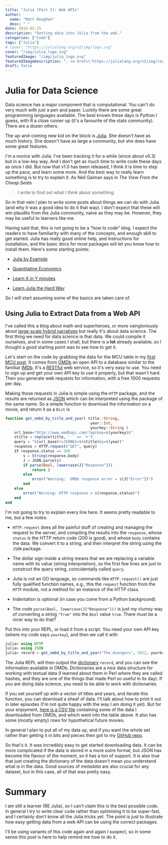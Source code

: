 ```yaml
---
title: "Julia (Part I): Web APIs"
author:
  name: "Matt Roughan"
  desc: " " 
date: 2019-02-25
description: "Getting data into Julia from the web."
categories: ["Code"]
tags: ["Julia"]
# cover: "https://julialang.org/v2/img/logo.svg" 
cover: "/img/julia_logo.svg" 
featuredImage: "/img/julia_logo.svg" 
featuredImageDescription: ", <a href=\"https://julialang.org/v2/img/logo.svg\">the Julia programming language.</a>"
draft: false 
---
```


# Julia for Data Science

Data science has a major component that is computational. You can't do
very much with just a pen and paper. Luckily there are some great
programming languages available. The best known these days is Python I
guess, with R a close runner up (it's a favourite of the stats
community). There are a dozen others. 

The up-and-coming new kid on the block is [Julia](https://julialang.org/). She doesn't have as
much history. She doesn't have as large a community, but she does have
some great features.

I'm a novice with Julia. I've been tracking it for a while (since
about v0.3) but in a low-key way. And I don't get as much time to
write code these days as once I did. But now that v1.0 has been
released, I think it is time to step up the pace, and learn some
more. And the best way to really learn something is to try to explain
it. As Neil Gaiman says in *The View From the Cheap Seats*

> I write to find out what I think about something.

So in that vein I plan to write some posts about things we can do with
Julia (and why it was a good idea to do it that way). I don't expect
that these will win plaudits from the Julia community, naive as they
may be. However, they may be useful to learners like me.

Having said that, this is not going to be a "how to code" blog. I
expect the readers to have familiarity with many of the concepts, and
enough skill to get started. Julia has really good online help, and
instructions for installation, and the basic docs for most packages
will let you know how to install them. Here's some starting points:

+ [Julia by Example](https://juliabyexample.helpmanual.io/)

+ [Quantitative Economics](https://lectures.quantecon.org/jl/)

+ [Learn X in Y minutes](https://learnxinyminutes.com/docs/julia/)

+ [Learn Julia the Hard Way](https://github.com/chrisvoncsefalvay/learn-julia-the-hard-way)

So I will start assuming some of the basics are taken care of.


## Using Julia to Extract Data from a Web API

I've called this a blog about math and superheroes, or more
vaingloriously about [large-scale hybrid narratives](/posts/description/) but
really it's about data science. The first thing we need for data
science is that data. We could compile it ourselves, and in some cases
I shall, but there is a **lot** already available, so I thought a good
starting point was to see how to get it. 

Let's start on the code by grabbing the data for the MCU table in my
[first MCU post](/posts/post_mcu1/). It comes from
[OMDb](http://www.omdbapi.com/) an open API to a database similar to
the familiar [IMDb](https://www.imdb.com/). It's a
[RESTful](https://searchmicroservices.techtarget.com/definition/RESTful-API)
web service, so it's very easy to use. You need to sign up and get
your own API key to use it properly, but that wasn't hard. Then you 
generate web requests for information, with a free 1000 requests per
day.

Making those requests in Julia is simple using the `HTTP` package, and
the results are returned as [JSON](https://www.json.org/) which can be
interpreted using the package of the same name. So a simple function
to download the information on a movie, and return it as a `Dict` is 

```julia
function get_ombd_by_title_and_year( title::String, 
                                      year::Int, 
                                      yourkey::String )
    url_base="http://www.omdbapi.com/?apikey=$(yourkey)&"
    stitle = replace(title, ' ' => '+')
    query = "$(url_base)r=JSON&t=$(stitle)&y=$(year)"
    response = HTTP.request("GET", query)
    if response.status == 200
        s = String(response.body)
        J = JSON.parse(s)
        if parse(Bool, lowercase(J["Response"]))
            return J
        else
            error("Warning:  OMDb response error = $(J["Error"])")
        end
    else
        error("Warning: HTTP response = $(response.status)")
    end
end
```
I'm not going to try to explain every line here. It seems pretty
readable  to me, but a few notes:

+ `HTTP.request` does all the painful stuff of creating and managing 
  the request to the server, and compiling the results into the
  `response`, whose `status` is the HTTP return code (200 is good),
  and whose `body` contains the data. We convert it to a string, and
  then interpret the string using the `JSON` package.

+ The dollar sign inside a string means that we are replacing a
  variable name with its value (string interpolation), so the first
  few lines are just to construct the query string, coincidentally
  called `query`. 
  
+ Julia is not an OO language, so commands like `HTTP.request()` are
  just fully qualified function names, e.g., this the `request` function
  from the `HTTP` module, not a method for an instance of the HTTP
  class. 
  
+ Indentation is optional (in case you come from a Python
  background). 
  
+ The code `parse(Bool, lowercase(J["Response"]))` is just my clumsy
  way of converting a string `"True"` into the `Bool` value
  `true`. There must be a nicer way to do that?

Put this into your REPL, or load it from a script. You need your own
API key (where my code says `yourkey`), and then we 
call it with
```julia
julia> using HTTP
julia> using JSON
julia> record = get_ombd_by_title_and_year("The Avengers", 2012, yourkey)
```

The Julia REPL will then output the
[dictionary](https://en.wikibooks.org/wiki/Introducing_Julia/Dictionaries_and_sets)
`record`, and you can see the information available in
OMDb. Dictionaries are a nice data structure for working with textual
data (I learned about them in Perl where they are called hashes, and
they are one of the things that made Perl so useful in its day). If
you are doing data science, you need to be able to work with
dictionaries. 

If you set yourself up with a vector of titles and years, and iterate
this function, you can download a sheaf of data. I'll talk about how
to print it out in later episodes (I'm not quite happy with the way I
am doing it yet). But for your enjoyment,
[here is a CSV file](../../csv/imdb_data.csv) containing some of the data I
downloaded from OMDb, and which went into the table above. It also has
some (mostly empty) rows for hypothetical future movies. 

In general I plan to put all of my data up, and if you want the whole
set rather than getting it in bits and pieces then got to my
[GitHub repo](https://github.com/mroughan/AlephZeroHeroesData).

So that's it. It was incredibly easy to get started downloading
data. It can be more complicated if the data is stored in a more outre
format, but JSON has become the flavour of the moment, so it has a ton
of support. It is also true that just creating the dictionary of the
data doesn't mean you understand what is in the data. Good sources of
*metadata* are also crucial for any dataset, but in this case, all of
that was pretty easy.

# Summary

I am still a learner (RE Julia), so I can't claim this is the best
possible code. In general I try to write clear code rather than
optimising it to be super-fast, and I certainly don't know all the
Julia tricks yet. The point is just to illustrate how easy getting
data from a web API can be using the correct packages.

I'll be using variants of this code again and again I suspect, so in
some sense this post is here to help remind me how to do it.
